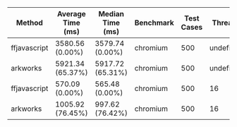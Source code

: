 | Method       | Average Time (ms) | Median Time (ms) | Benchmark | Test Cases | Threads   | N     |
| ------------ | ----------------- | ---------------- | --------- | ---------- | --------- | ----- |
| ffjavascript | 3580.56 (0.00%)   | 3579.74 (0.00%)  | chromium  | 500        | undefined | 65536 |
| arkworks     | 5921.34 (65.37%)  | 5917.72 (65.31%) | chromium  | 500        | undefined | 65536 |
| ffjavascript | 570.09 (0.00%)    | 565.48 (0.00%)   | chromium  | 500        | 16        | 65536 |
| arkworks     | 1005.92 (76.45%)  | 997.62 (76.42%)  | chromium  | 500        | 16        | 65536 |